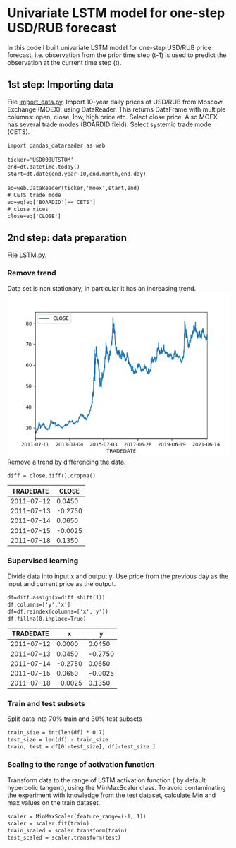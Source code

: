 # Univariate LSTM model for one-step USD/RUB forecast
In this code I built univariate LSTM model for one-step USD/RUB price forecast, i.e. observation from the prior time step (t-1) is used to predict the observation at the current time step (t).
## 1st step: Importing data
File [import_data.py](https://github.com/MurakamiNao/Predicting-RUB-USD-with-LSTM/blob/main/import_data.py). Import 10-year daily prices of USD/RUB from Moscow Exchange (MOEX), using DataReader. This returns DataFrame with multiple columns: open, close, low, high price etc. Select close price. Also MOEX has several trade modes (BOARDID field).  Select  systemic trade mode (CETS). 
```
import pandas_datareader as web

ticker='USD000UTSTOM'
end=dt.datetime.today()
start=dt.date(end.year-10,end.month,end.day)

eq=web.DataReader(ticker,'moex',start,end)
# CETS trade mode
eq=eq[eq['BOARDID']=='CETS']
# close rices
close=eq['CLOSE']
```
## 2nd step: data preparation
File LSTM.py. 
### Remove trend
Data set is non stationary, in particular it has an increasing trend.
![Alt-текст](https://github.com/MurakamiNao/Predicting-RUB-USD-with-LSTM/blob/main/Figure_1.png)
Remove a trend by differencing the data.
```
diff = close.diff().dropna()
```
|TRADEDATE  |CLOSE   |
|-----------|--------|
|2011-07-12 |0.0450  |
|2011-07-13 |-0.2750 |
|2011-07-14 |0.0650  |
|2011-07-15 |-0.0025 |
|2011-07-18 |0.1350  |

### Supervised learning
Divide data into input x and output y. Use price from the previous day as the input and current price as the output.
```
df=diff.assign(x=diff.shift(1))
df.columns=['y','x']
df=df.reindex(columns=['x','y'])
df.fillna(0,inplace=True)
```

|TRADEDATE  |x       |y       | 
|-----------|--------|--------|
|2011-07-12 |0.0000  |0.0450  |
|2011-07-13 |0.0450  |-0.2750 |
|2011-07-14 |-0.2750 |0.0650  |
|2011-07-15 |0.0650  |-0.0025 |
|2011-07-18 |-0.0025 |0.1350  |

### Train and test subsets
Split data into 70% train and 30% test subsets
```
train_size = int(len(df) * 0.7)
test_size = len(df) - train_size
train, test = df[0:-test_size], df[-test_size:]
```
### Scaling to the range of activation function
Transform data to the range of LSTM activation function ( by default hyperbolic tangent), using the MinMaxScaler class.
To avoid contaminating the experiment with knowledge from the test dataset, calculate Min and max values on the train dataset.

```
scaler = MinMaxScaler(feature_range=(-1, 1))
scaler = scaler.fit(train)
train_scaled = scaler.transform(train)
test_scaled = scaler.transform(test)
```
